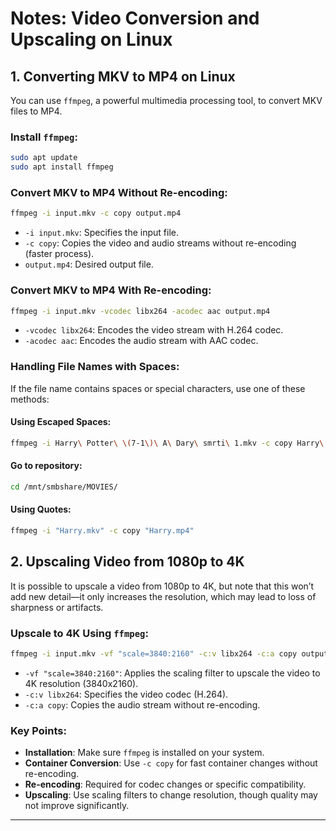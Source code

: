 # Notes: Video Conversion and Upscaling on Linux

## 1. Converting MKV to MP4 on Linux

You can use `ffmpeg`, a powerful multimedia processing tool, to convert MKV files to MP4.

### Install `ffmpeg`:
```bash
sudo apt update
sudo apt install ffmpeg
```

### Convert MKV to MP4 Without Re-encoding:
```bash
ffmpeg -i input.mkv -c copy output.mp4
```
- `-i input.mkv`: Specifies the input file.
- `-c copy`: Copies the video and audio streams without re-encoding (faster process).
- `output.mp4`: Desired output file.

### Convert MKV to MP4 With Re-encoding:
```bash
ffmpeg -i input.mkv -vcodec libx264 -acodec aac output.mp4
```
- `-vcodec libx264`: Encodes the video stream with H.264 codec.
- `-acodec aac`: Encodes the audio stream with AAC codec.

### Handling File Names with Spaces:
If the file name contains spaces or special characters, use one of these methods:

#### Using Escaped Spaces:
```bash
ffmpeg -i Harry\ Potter\ \(7-1\)\ A\ Dary\ smrti\ 1.mkv -c copy Harry\ Potter\ \(7-1\)\ A\ Dary\ smrti\ 1.mp4
```
#### Go to repository:
```bash
cd /mnt/smbshare/MOVIES/
```
#### Using Quotes:
```bash
ffmpeg -i "Harry.mkv" -c copy "Harry.mp4"
```

## 2. Upscaling Video from 1080p to 4K
It is possible to upscale a video from 1080p to 4K, but note that this won’t add new detail—it only increases the resolution, which may lead to loss of sharpness or artifacts.

### Upscale to 4K Using `ffmpeg`:
```bash
ffmpeg -i input.mkv -vf "scale=3840:2160" -c:v libx264 -c:a copy output_4k.mp4
```
- `-vf "scale=3840:2160"`: Applies the scaling filter to upscale the video to 4K resolution (3840x2160).
- `-c:v libx264`: Specifies the video codec (H.264).
- `-c:a copy`: Copies the audio stream without re-encoding.

### Key Points:
- **Installation**: Make sure `ffmpeg` is installed on your system.
- **Container Conversion**: Use `-c copy` for fast container changes without re-encoding.
- **Re-encoding**: Required for codec changes or specific compatibility.
- **Upscaling**: Use scaling filters to change resolution, though quality may not improve significantly.

---
